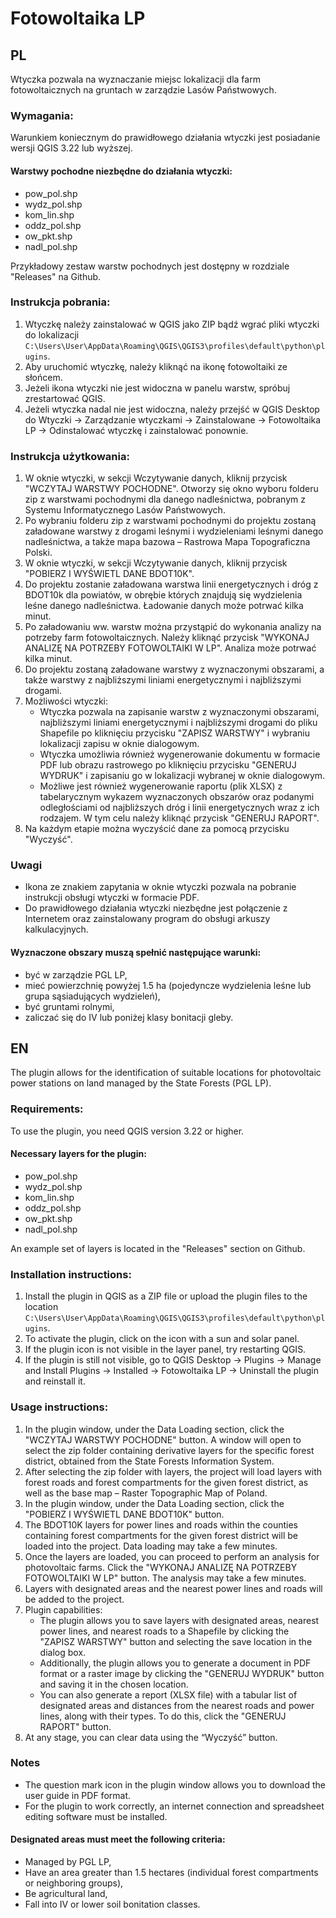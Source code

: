 # Fotowoltaika LP

## PL

Wtyczka pozwala na wyznaczanie miejsc lokalizacji dla farm fotowoltaicznych na gruntach w zarządzie Lasów Państwowych.

### Wymagania:
Warunkiem koniecznym do prawidłowego działania wtyczki jest posiadanie wersji QGIS 3.22 lub wyższej.

#### Warstwy pochodne niezbędne do działania wtyczki:
- pow_pol.shp
- wydz_pol.shp
- kom_lin.shp
- oddz_pol.shp
- ow_pkt.shp
- nadl_pol.shp

Przykładowy zestaw warstw pochodnych jest dostępny w rozdziale "Releases" na Github.

### Instrukcja pobrania:
1. Wtyczkę należy zainstalować w QGIS jako ZIP bądź wgrać pliki wtyczki do lokalizacji `C:\Users\User\AppData\Roaming\QGIS\QGIS3\profiles\default\python\plugins`.
2. Aby uruchomić wtyczkę, należy kliknąć na ikonę fotowoltaiki ze słońcem.
3. Jeżeli ikona wtyczki nie jest widoczna w panelu warstw, spróbuj zrestartować QGIS.
4. Jeżeli wtyczka nadal nie jest widoczna, należy przejść w QGIS Desktop do Wtyczki -> Zarządzanie wtyczkami -> Zainstalowane -> Fotowoltaika LP -> Odinstalować wtyczkę i zainstalować ponownie.

### Instrukcja użytkowania:
1. W oknie wtyczki, w sekcji Wczytywanie danych, kliknij przycisk "WCZYTAJ WARSTWY POCHODNE". Otworzy się okno wyboru folderu zip z warstwami pochodnymi dla danego nadleśnictwa, pobranym z Systemu Informatycznego Lasów Państwowych.
2. Po wybraniu folderu zip z warstwami pochodnymi do projektu zostaną załadowane warstwy z drogami leśnymi i wydzieleniami leśnymi danego nadleśnictwa, a także mapa bazowa – Rastrowa Mapa Topograficzna Polski.
3. W oknie wtyczki, w sekcji Wczytywanie danych, kliknij przycisk "POBIERZ I WYŚWIETL DANE BDOT10K".
4. Do projektu zostanie załadowana warstwa linii energetycznych i dróg z BDOT10k dla powiatów, w obrębie których znajdują się wydzielenia leśne danego nadleśnictwa. Ładowanie danych może potrwać kilka minut.
5. Po załadowaniu ww. warstw można przystąpić do wykonania analizy na potrzeby farm fotowoltaicznych. Należy kliknąć przycisk "WYKONAJ ANALIZĘ NA POTRZEBY FOTOWOLTAIKI W LP". Analiza może potrwać kilka minut.
6. Do projektu zostaną załadowane warstwy z wyznaczonymi obszarami, a także warstwy z najbliższymi liniami energetycznymi i najbliższymi drogami.
7. Możliwości wtyczki:
    - Wtyczka pozwala na zapisanie warstw z wyznaczonymi obszarami, najbliższymi liniami energetycznymi i najbliższymi drogami do pliku Shapefile po kliknięciu przycisku "ZAPISZ WARSTWY" i wybraniu lokalizacji zapisu w oknie dialogowym.
    - Wtyczka umożliwia również wygenerowanie dokumentu w formacie PDF lub obrazu rastrowego po kliknięciu przycisku "GENERUJ WYDRUK" i zapisaniu go w lokalizacji wybranej w oknie dialogowym.
    - Możliwe jest również wygenerowanie raportu (plik XLSX) z tabelarycznym wykazem wyznaczonych obszarów oraz podanymi odległościami od najbliższych dróg i linii energetycznych wraz z ich rodzajem. W tym celu należy kliknąć przycisk "GENERUJ RAPORT".
8. Na każdym etapie można wyczyścić dane za pomocą przycisku "Wyczyść".

### Uwagi
- Ikona ze znakiem zapytania w oknie wtyczki pozwala na pobranie instrukcji obsługi wtyczki w formacie PDF.
- Do prawidłowego działania wtyczki niezbędne jest połączenie z Internetem oraz zainstalowany program do obsługi arkuszy kalkulacyjnych.

#### Wyznaczone obszary muszą spełnić następujące warunki:
- być w zarządzie PGL LP,
- mieć powierzchnię powyżej 1.5 ha (pojedyncze wydzielenia leśne lub grupa sąsiadujących wydzieleń),
- być gruntami rolnymi,
- zaliczać się do IV lub poniżej klasy bonitacji gleby.

## EN

The plugin allows for the identification of suitable locations for photovoltaic power stations on land managed by the State Forests (PGL LP).

### Requirements:
To use the plugin, you need QGIS version 3.22 or higher.

#### Necessary layers for the plugin:
- pow_pol.shp
- wydz_pol.shp
- kom_lin.shp
- oddz_pol.shp
- ow_pkt.shp
- nadl_pol.shp

An example set of layers is located in the "Releases" section on Github.

### Installation instructions:
1. Install the plugin in QGIS as a ZIP file or upload the plugin files to the location `C:\Users\User\AppData\Roaming\QGIS\QGIS3\profiles\default\python\plugins`.
2. To activate the plugin, click on the icon with a sun and solar panel.
3. If the plugin icon is not visible in the layer panel, try restarting QGIS.
4. If the plugin is still not visible, go to QGIS Desktop -> Plugins -> Manage and Install Plugins -> Installed -> Fotowoltaika LP -> Uninstall the plugin and reinstall it.

### Usage instructions:
1. In the plugin window, under the Data Loading section, click the "WCZYTAJ WARSTWY POCHODNE" button. A window will open to select the zip folder containing derivative layers for the specific forest district, obtained from the State Forests Information System.
2. After selecting the zip folder with layers, the project will load layers with forest roads and forest compartments for the given forest district, as well as the base map – Raster Topographic Map of Poland.
3. In the plugin window, under the Data Loading section, click the "POBIERZ I WYŚWIETL DANE BDOT10K" button.
4. The BDOT10K layers for power lines and roads within the counties containing forest compartments for the given forest district will be loaded into the project. Data loading may take a few minutes.
5. Once the layers are loaded, you can proceed to perform an analysis for photovoltaic farms. Click the "WYKONAJ ANALIZĘ NA POTRZEBY FOTOWOLTAIKI W LP" button. The analysis may take a few minutes.
6. Layers with designated areas and the nearest power lines and roads will be added to the project.
7. Plugin capabilities:
   - The plugin allows you to save layers with designated areas, nearest power lines, and nearest roads to a Shapefile by clicking the "ZAPISZ WARSTWY" button and selecting the save location in the dialog box.
   - Additionally, the plugin allows you to generate a document in PDF format or a raster image by clicking the "GENERUJ WYDRUK" button and saving it in the chosen location.
   - You can also generate a report (XLSX file) with a tabular list of designated areas and distances from the nearest roads and power lines, along with their types. To do this, click the "GENERUJ RAPORT" button.
8. At any stage, you can clear data using the “Wyczyść” button.

### Notes
- The question mark icon in the plugin window allows you to download the user guide in PDF format.
- For the plugin to work correctly, an internet connection and spreadsheet editing software must be installed.

#### Designated areas must meet the following criteria:
- Managed by PGL LP,
- Have an area greater than 1.5 hectares (individual forest compartments or neighboring groups),
- Be agricultural land,
- Fall into IV or lower soil bonitation classes.
